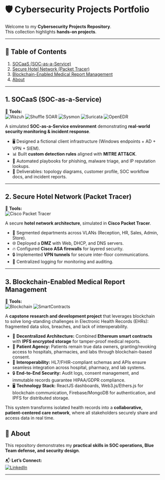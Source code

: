 # 🛡️ Cybersecurity Projects Portfolio

Welcome to my **Cybersecurity Projects Repository**.  
This collection highlights **hands-on projects**.


---

## 📑 Table of Contents
1. [SOCaaS (SOC-as-a-Service)](#-socaaS-soc-as-a-service)
2. [Secure Hotel Network (Packet Tracer)](#-secure-hotel-network-packet-tracer)
3. [Blockchain-Enabled Medical Report Management](#-blockchain-enabled-medical-report-management)
4. [About](#-about)

---

## 1. SOCaaS (SOC-as-a-Service)

🔧 **Tools:**  
![Wazuh](https://img.shields.io/badge/Wazuh-0B5FFF?style=for-the-badge&logo=wazuh&logoColor=white&labelColor=0B5FFF) 
![Shuffle SOAR](https://img.shields.io/badge/Shuffle-F39C12?style=for-the-badge&logo=opsgenie&logoColor=white&labelColor=F39C12) 
![Sysmon](https://img.shields.io/badge/Sysmon-7F8C8D?style=for-the-badge&logo=microsoft&logoColor=white&labelColor=7F8C8D) 
![Suricata](https://img.shields.io/badge/Suricata-E74C3C?style=for-the-badge&logo=suricata&logoColor=white&labelColor=E74C3C) 
![OpenEDR](https://img.shields.io/badge/OpenEDR-86C90E?style=for-the-badge&logo=windows&logoColor=white&labelColor=86C90E)

A simulated **SOC-as-a-Service environment** demonstrating **real-world security monitoring & incident response**.

- 🖥️ Designed a fictional client infrastructure (Windows endpoints + AD + VPN + SIEM).  
- 📊 Built **custom detection rules** aligned with **MITRE ATT&CK**.  
- 🤖 Automated playbooks for phishing, malware triage, and IP reputation lookups.  
- 📂 Deliverables: topology diagrams, customer profile, SOC workflow docs, and incident reports.

---

## 2. Secure Hotel Network (Packet Tracer)

🔧 **Tools:**  
![Cisco Packet Tracer](https://img.shields.io/badge/Cisco-PacketTracer-1BA0D7?style=for-the-badge&logo=cisco&logoColor=white&labelColor=1BA0D7) 

A secure **hotel network architecture**, simulated in **Cisco Packet Tracer**.

- 🔐 Segmented departments across VLANs (Reception, HR, Sales, Admin, Store).  
- 🌐 Deployed a **DMZ** with Web, DHCP, and DNS servers.  
- 🔥 Configured **Cisco ASA firewalls** for layered security.  
- 🔒 Implemented **VPN tunnels** for secure inter-floor communications.  
- 📡 Centralized logging for monitoring and auditing.  

---

## 3. Blockchain-Enabled Medical Report Management

🔧 **Tools:**  
![Blockchain](https://img.shields.io/badge/Blockchain-000000?style=for-the-badge&logo=blockchaindotcom&logoColor=white&labelColor=000000) 
![SmartContracts](https://img.shields.io/badge/SmartContracts-F1C40F?style=for-the-badge&logo=ethereum&logoColor=000000&labelColor=F1C40F)

A **capstone research and development project** that leverages blockchain to solve long-standing challenges in Electronic Health Records (EHRs): fragmented data silos, breaches, and lack of interoperability.

- 🏥 **Decentralized Architecture:** Combined **Ethereum smart contracts** with **IPFS encrypted storage** for tamper-proof medical reports.  
- 🔑 **Patient Agency:** Patients remain true data owners, granting/revoking access to hospitals, pharmacies, and labs through blockchain-based consent.  
- 📡 **Interoperability:** HL7/FHIR-compliant schemas and APIs ensure seamless integration across hospital, pharmacy, and lab systems.  
- 🔒 **End-to-End Security:** Audit logs, consent management, and immutable records guarantee HIPAA/GDPR compliance.  
- 🖥️ **Technology Stack:** ReactJS dashboards, Web3.js/Ethers.js for blockchain communication, Firebase/MongoDB for authentication, and IPFS for distributed storage.  

This system transforms isolated health records into a **collaborative, patient-centered care network**, where all stakeholders securely share and access data in real time.

## 📌 About

This repository demonstrates my **practical skills in SOC operations, Blue Team defense, and security design**.  

📬 **Let’s Connect:**  
[![LinkedIn](https://img.shields.io/badge/LinkedIn-0A66C2?style=for-the-badge&logo=linkedin&logoColor=white&labelColor=0A66C2)](https://www.linkedin.com/in/jad-habli/) 

---

